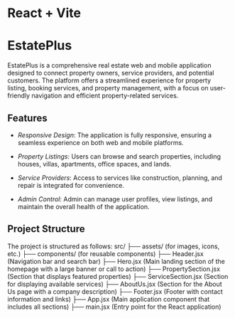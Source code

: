 # React + Vite

# EstatePlus

EstatePlus is a comprehensive real estate web and mobile application designed to connect property owners, service providers, and potential customers. The platform offers a streamlined experience for property listing, booking services, and property management, with a focus on user-friendly navigation and efficient property-related services.

## Features
- *Responsive Design*: The application is fully responsive, ensuring a seamless experience on both web and mobile platforms.
- *Property Listings*: Users can browse and search properties, including houses, villas, apartments, office spaces, and lands.
- *Service Providers*: Access to services like construction, planning, and repair is integrated for convenience.

- *Admin Control*: Admin can manage user profiles, view listings, and maintain the overall health of the application.

## Project Structure
The project is structured as follows:
src/
  ├── assets/            (for images, icons, etc.)
  ├── components/        (for reusable components)
      ├── Header.jsx     (Navigation bar and search bar)
      ├── Hero.jsx       (Main landing section of the homepage with a large banner or call to action)
      ├── PropertySection.jsx (Section that displays featured properties)
      ├── ServiceSection.jsx  (Section for displaying available services)
      ├── AboutUs.jsx    (Section for the About Us page with a company description)
      ├── Footer.jsx     (Footer with contact information and links)
  ├── App.jsx            (Main application component that includes all sections)
  ├── main.jsx           (Entry point for the React application)

